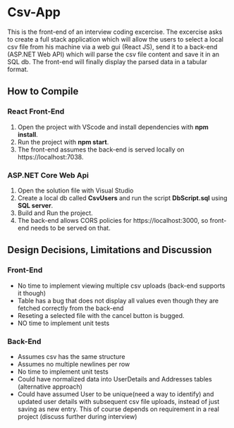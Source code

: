 # Csv-App

This is the front-end of an interview coding excercise. The excercise asks to create a full stack application which will allow the users to select a local csv file from his machine via a web gui (React JS), send it to a back-end (ASP.NET Web API) which will parse the csv file content and save it in an SQL db. The front-end will finally display the parsed data in a tabular format.

## How to Compile

### React Front-End

1. Open the project with VScode and install dependencies with <b>npm install</b>.
2. Run the project with <b>npm start</b>.
3. The front-end assumes the back-end is served locally on https://localhost:7038.

### ASP.NET Core Web Api

1. Open the solution file with Visual Studio
2. Create a local db called <b>CsvUsers</b> and run the script <b>DbScript.sql</b> using <b>SQL server</b>.
3. Build and Run the project.
4. The back-end allows CORS policies for https://localhost:3000, so front-end needs to be served on that.

## Design Decisions, Limitations and Discussion

### Front-End

- No time to implement viewing multiple csv uploads (back-end supports it though)
- Table has a bug that does not display all values even though they are fetched correctly from the back-end
- Reseting a selected file with the cancel button is bugged.
- NO time to implement unit tests

### Back-End

- Assumes csv has the same structure
- Assumes no multiple newlines per row
- No time to implement unit tests
- Could have normalized data into UserDetails and Addresses tables (alternative approach)
- Could have assumed User to be unique(need a way to identify) and updated user details with subsequent csv file uploads, instead of just saving as new entry. This of course depends on requirement in a real project (discuss further during interview)
